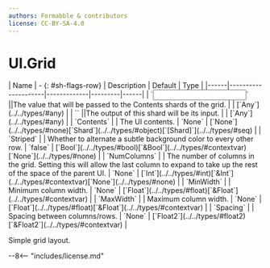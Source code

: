 ```yaml
---
authors: Formabble & contributors
license: CC-BY-SA-4.0
---
```



# UI.Grid

<div class="sh-parameters" markdown="1">
| Name | - {: #sh-flags-row} | Description | Default | Type |
|------|---------------------|-------------|---------|------|
| `<input>` ||The value that will be passed to the Contents shards of the grid. | | [`Any`](../../types/#any) |
| `<output>` ||The output of this shard will be its input. | | [`Any`](../../types/#any) |
| `Contents` |  | The UI contents. | `None` | [`None`](../../types/#none)[`Shard`](../../types/#object)[`[Shard]`](../../types/#seq) |
| `Striped` |  | Whether to alternate a subtle background color to every other row. | `false` | [`Bool`](../../types/#bool)[`&Bool`](../../types/#contextvar)[`None`](../../types/#none) |
| `NumColumns` |  | The number of columns in the grid. Setting this will allow the last column to expand to take up the rest of the space of the parent UI. | `None` | [`Int`](../../types/#int)[`&Int`](../../types/#contextvar)[`None`](../../types/#none) |
| `MinWidth` |  | Minimum column width. | `None` | [`Float`](../../types/#float)[`&Float`](../../types/#contextvar) |
| `MaxWidth` |  | Maximum column width. | `None` | [`Float`](../../types/#float)[`&Float`](../../types/#contextvar) |
| `Spacing` |  | Spacing between columns/rows. | `None` | [`Float2`](../../types/#float2)[`&Float2`](../../types/#contextvar) |

</div>

Simple grid layout.

--8<-- "includes/license.md"

